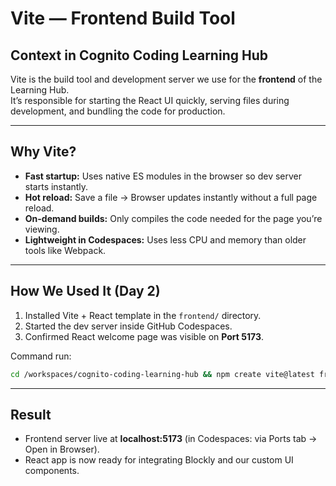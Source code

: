 # Vite — Frontend Build Tool

## Context in Cognito Coding Learning Hub
Vite is the build tool and development server we use for the **frontend** of the Learning Hub.  
It’s responsible for starting the React UI quickly, serving files during development, and bundling the code for production.

---

## Why Vite?
- **Fast startup:** Uses native ES modules in the browser so dev server starts instantly.
- **Hot reload:** Save a file → Browser updates instantly without a full page reload.
- **On-demand builds:** Only compiles the code needed for the page you’re viewing.
- **Lightweight in Codespaces:** Uses less CPU and memory than older tools like Webpack.

---

## How We Used It (Day 2)
1. Installed Vite + React template in the `frontend/` directory.
2. Started the dev server inside GitHub Codespaces.
3. Confirmed React welcome page was visible on **Port 5173**.

Command run:

```bash
cd /workspaces/cognito-coding-learning-hub && npm create vite@latest frontend -- --template react && cd frontend && npm install && npm run dev
```

---

## Result
- Frontend server live at **localhost:5173** (in Codespaces: via Ports tab → Open in Browser).
- React app is now ready for integrating Blockly and our custom UI components.
